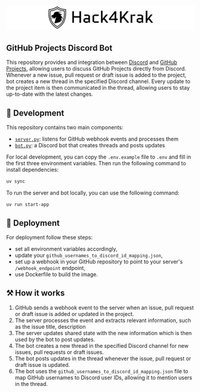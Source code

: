 # <picture> <source srcset="https://raw.githubusercontent.com/Hack4Krak/Hack4KrakSite/refs/heads/master/.github/assets/banner-light.png" media="(prefers-color-scheme: dark)"/> <img src="https://raw.githubusercontent.com/Hack4Krak/Hack4KrakSite/refs/heads/master/.github/assets/banner-dark.png" /> </picture>

## GitHub Projects Discord Bot

This repository provides and integration between [Discord](https://discord.com/) and [GitHub Projects](https://https://docs.github.com/en/issues/planning-and-tracking-with-projects/learning-about-projects/about-projects),
allowing users to discuss GitHub Projects directly from Discord. Whenever a new issue, pull request or draft issue is added
to the project, bot creates a new thread in the specified Discord channel. Every update to the project item is then communicated
in the thread, allowing users to stay up-to-date with the latest changes.

## 🚜 Development

This repository contains two main components:
- [`server.py`](/src/server.py): listens for GitHub webhook events and processes them
- [`bot.py`](/src/bot.py): a Discord bot that creates threads and posts updates

For local development, you can copy the `.env.example` file to `.env` and fill in the first three environment variables.
Then run the following command to install dependencies:

```bash
uv sync
```

To run the server and bot locally, you can use the following command:

```bashbash
uv run start-app
```

## 🚀 Deployment

For deployment follow these steps:
- set all environment variables accordingly,
- update your `github_usernames_to_discord_id_mapping.json`,
- set up a webhook in your GitHub repository to point to your server's `/webhook_endpoint` endpoint,
- use Dockerfile to build the image.

## ⚒️ How it works

1. GitHub sends a webhook event to the server when an issue, pull request or draft issue is added or updated in the project.
2. The server processes the event and extracts relevant information, such as the issue title, description
3. The server updates shared state with the new information which is then used by the bot to post updates.
4. The bot creates a new thread in the specified Discord channel for new issues, pull requests or draft issues.
5. The bot posts updates in the thread whenever the issue, pull request or draft issue is updated.
6. The bot uses the `github_usernames_to_discord_id_mapping.json` file to map GitHub usernames to Discord user IDs,
   allowing it to mention users in the thread.
